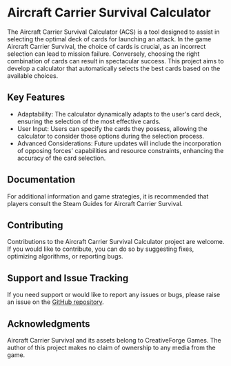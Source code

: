 # Aircraft Carrier Survival Calculator

The Aircraft Carrier Survival Calculator (ACS) is a tool designed to assist in selecting the optimal deck of cards for launching an attack. In the game Aircraft Carrier Survival, the choice of cards is crucial, as an incorrect selection can lead to mission failure. Conversely, choosing the right combination of cards can result in spectacular success. This project aims to develop a calculator that automatically selects the best cards based on the available choices.

## Key Features

- Adaptability: The calculator dynamically adapts to the user's card deck, ensuring the selection of the most effective cards.
- User Input: Users can specify the cards they possess, allowing the calculator to consider those options during the selection process.
- Advanced Considerations: Future updates will include the incorporation of opposing forces' capabilities and resource constraints, enhancing the accuracy of the card selection.

## Documentation

For additional information and game strategies, it is recommended that players consult the Steam Guides for Aircraft Carrier Survival.

## Contributing

Contributions to the Aircraft Carrier Survival Calculator project are welcome. If you would like to contribute, you can do so by suggesting fixes, optimizing algorithms, or reporting bugs.

## Support and Issue Tracking

If you need support or would like to report any issues or bugs, please raise an issue on the [GitHub repository](https://github.com/lin0287/ACS-Calculator).

## Acknowledgments

Aircraft Carrier Survival and its assets belong to CreativeForge Games. The author of this project makes no claim of ownership to any media from the game.
